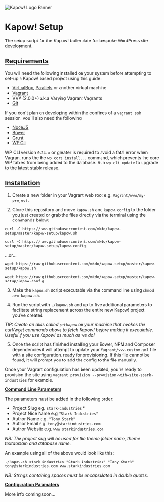 ![Kapow! Logo Banner](https://raw.githubusercontent.com/kapow-wp/kapow-setup/master/kapow-full-logo-x2.png)

# Kapow! Setup
The setup script for the Kapow! boilerplate for bespoke WordPress site development. 

## [Requirements](#requirements)

You will need the following installed on your system before attempting to set-up a Kapow! based project using this guide:

- [VirtualBox](http://www.virtualbox.org/), [Parallels](http://www.parallels.com) or another virtual machine
- [Vagrant](https://www.vagrantup.com/)
- [VVV (2.0.0+) a.k.a Varying Vagrant Vagrants](https://github.com/Varying-Vagrant-Vagrants/VVV)
- [Git](https://git-scm.com/book/en/v2/Getting-Started-Installing-Git)

If you don't plan on developing within the confines of a `vagrant ssh` session, you'll also need the following:

- [NodeJS](https://nodejs.org/)
- [Bower](http://bower.io/#install-bower)
- [Grunt](http://gruntjs.com/installing-grunt)
- [WP Cli](http://wp-cli.org/)

WP CLI version `0.24.x` or greater is required to avoid a fatal error when Vagrant runs the the `wp core install...` command, which prevents the core WP tables from being added to the database. Run `wp cli update` to upgrade to the latest stable release.

## [Installation](#installation)

1) Create a new folder in your Vagrant web root e.g. `Vagrant/www/my-project`.

2) Clone this repository and move `kapow.sh` and `kapow.config` to the folder you just created or grab the files directly via the terminal using the commands below:

`curl -O https://raw.githubusercontent.com/mkdo/kapow-setup/master/kapow-setup/kapow.sh`

`curl -O https://raw.githubusercontent.com/mkdo/kapow-setup/master/kapow-setup/kapow.config`

...or...

`wget https://raw.githubusercontent.com/mkdo/kapow-setup/master/kapow-setup/kapow.sh`

`wget https://raw.githubusercontent.com/mkdo/kapow-setup/master/kapow-setup/kapow.config`

3) Make the `kapow.sh` script executable via the command line using `chmod a+x kapow.sh`.

4) Run the script with `./kapow.sh` and up to five additional parameters to facilitate string replacement across the entire new Kapow! project you've created. 

*TIP: Create an alias called `getkapow` on your machine that invokes the curl/wget commands above to fetch Kapow! before making it executable. Useful if you use Kapow! as much as we do!*

5) Once the script has finished installing your Bower, NPM and Composer dependencies it will attempt to update your `Vagrant/vvv-custom.yml` file with a site configuration, ready for provisioning. If this file cannot be found, it will prompt you to add the config to the file manually. 

Once your Vagrant configuration has been updated, you're ready to provision the site using `vagrant provision --provision-with=site-stark-industries` for example.

**[Command Line Parameters](#command-line-parameters)**

The parameters must be added in the following order:

- Project Slug e.g. `stark-industries` *
- Project Nice Name e.g `"Stark Industries"`
- Author Name e.g. `"Tony Stark"`
- Author Email e.g. `tony@starkindustries.com`
- Author Website e.g. `www.starkindustries.com`

*NB: The project slug will be used for the theme folder name, theme textdomain and database name.*

An example using all of the above would look like this:

`./kapow.sh stark-industries "Stark Industries" "Tony Stark" tony@starkindustries.com www.starkindustries.com`

*NB: Strings containing spaces must be encapsulated in double quotes.*

**[Configuration Paramaters](#configuration-parameters)**

More info coming soon...
